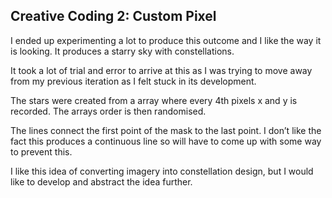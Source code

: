 ## Creative Coding 2: Custom Pixel

I ended up experimenting a lot to produce this outcome and I like the way it is looking. It produces a starry sky with constellations.

It took a lot of trial and error to arrive at this as I was trying to move away from my previous iteration as I felt stuck in its development.

The stars were created from a array where every 4th pixels x and y is recorded. The arrays order is then randomised. 

The lines connect the first point of the mask to the last point. I don’t like the fact this produces a continuous line so will have to come up with some way to prevent this. 

I like this idea of converting imagery into constellation design, but I would like to develop and abstract the idea further.